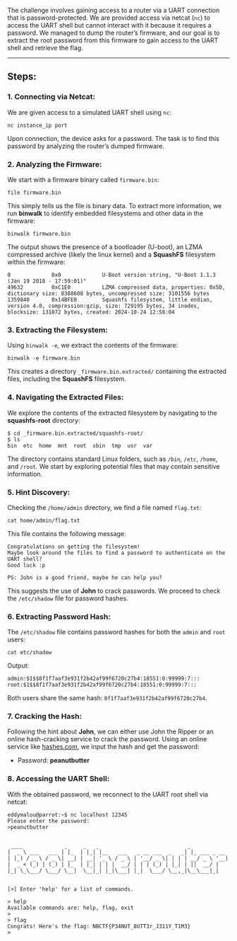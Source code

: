 The challenge involves gaining access to a router via a UART connection that is password-protected. We are provided access via netcat (`nc`) to access the UART shell but cannot interact with it because it requires a password. We managed to dump the router’s firmware, and our goal is to extract the root password from this firmware to gain access to the UART shell and retrieve the flag.

---
## Steps:

### 1. Connecting via Netcat:
We are given access to a simulated UART shell using `nc`:

```
nc instance_ip port
```

Upon connection, the device asks for a password. The task is to find this password by analyzing the router’s dumped firmware.

### 2. Analyzing the Firmware:

We start with a firmware binary called `firmware.bin`:

```
file firmware.bin 
```

This simply tells us the file is binary data. To extract more information, we run **binwalk** to 
identify embedded filesystems and other data in the firmware:

```
binwalk firmware.bin
```

The output shows the presence of a bootloader (U-boot), an LZMA compressed archive (likely the linux kernel) and a **SquashFS** filesystem within the firmware:

```
0             0x0             U-Boot version string, "U-Boot 1.1.3 (Jan 19 2018 - 17:59:01)"
49632         0xC1E0          LZMA compressed data, properties: 0x5D, dictionary size: 8388608 bytes, uncompressed size: 3101556 bytes
1359840       0x14BFE0        Squashfs filesystem, little endian, version 4.0, compression:gzip, size: 729195 bytes, 34 inodes, blocksize: 131072 bytes, created: 2024-10-24 12:58:04

```
### 3. Extracting the Filesystem:

Using `binwalk -e`, we extract the contents of the firmware:

```
binwalk -e firmware.bin
```

This creates a directory `_firmware.bin.extracted/` containing the extracted files, including the **SquashFS** filesystem.

### 4. Navigating the Extracted Files:

We explore the contents of the extracted filesystem by navigating to the **squashfs-root** directory:
```
$ cd _firmware.bin.extracted/squashfs-root/
$ ls
bin  etc  home	mnt  root  sbin  tmp  usr  var
```

The directory contains standard Linux folders, such as `/bin`, `/etc`, `/home`, and `/root`. We start by exploring potential files that may contain sensitive information.

### 5. Hint Discovery:

Checking the `/home/admin` directory, we find a file named `flag.txt`:
```
cat home/admin/flag.txt
```
This file contains the following message:
```
Congratulations on getting the filesystem!
Maybe look around the files to find a password to authenticate on the UART shell?
Good luck :p

PS: John is a good friend, maybe he can help you?
```

This suggests the use of **John** to crack passwords. We proceed to check the `/etc/shadow` file for password hashes.

### 6. Extracting Password Hash:

The `/etc/shadow` file contains password hashes for both the `admin` and `root` users:
```
cat etc/shadow
```
Output:
```
admin:$1$$8f1f7aaf3e931f2b42af99f6720c27b4:18551:0:99999:7:::
root:$1$$8f1f7aaf3e931f2b42af99f6720c27b4:18551:0:99999:7:::
```

Both users share the same hash: `8f1f7aaf3e931f2b42af99f6720c27b4`.

### 7. Cracking the Hash:

Following the hint about **John**, we can either use John the Ripper or an online hash-cracking service to crack the password. Using an online service like [hashes.com](https://hashes.com/en/decrypt/hash), we input the hash and get the password:

- Password: **peanutbutter**

### 8. Accessing the UART Shell:
With the obtained password, we reconnect to the UART root shell via netcat:


```
eddymalou@parrot:~$ nc localhost 12345
Please enter the password:
>peanutbutter

 
 ____             _     _   _                            _            
|  _ \ ___   ___ | |_  | |_| |__   ___   _ __ ___  _   _| |_ ___ _ __ 
| |_) / _ \ / _ \| __| | __| '_ \ / _ \ | '__/ _ \| | | | __/ _ \ '__|
|  _ < (_) | (_) | |_  | |_| | | |  __/ | | | (_) | |_| | ||  __/ |   
|_| \_\___/ \___/ \__|  \__|_| |_|\___| |_|  \___/ \__,_|\__\___|_|   
           
    
[>] Enter 'help' for a list of commands.

> help
Available commands are: help, flag, exit
>
> flag
Congrats! Here's the flag: NBCTF{P34NUT_8UTT3r_J311Y_T1M3}
>

```

